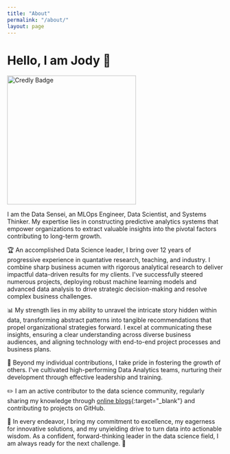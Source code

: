 ```yaml
---
title: "About"
permalink: "/about/"
layout: page
---
```


# Hello, I am Jody 👋

<a href="https://www.credly.com/badges/1a73db63-aae9-4f3f-b33a-a7ed8147691a/public_url">
    <img src="https://images.credly.com/size/680x680/images/778bde6c-ad1c-4312-ac33-2fa40d50a147/image.png" alt="Credly Badge" width="300" height="300"/>
</a>

I am the Data Sensei, an MLOps Engineer, Data Scientist, and Systems Thinker. My expertise lies in constructing predictive analytics systems that empower organizations to extract valuable insights into the pivotal factors contributing to long-term growth.

🏆 An accomplished Data Science leader, I bring over 12 years of progressive experience in quantative research, teaching, and industry. I combine sharp business acumen with rigorous analytical research to deliver impactful data-driven results for my clients. I've successfully steered numerous projects, deploying robust machine learning models and advanced data analysis to drive strategic decision-making and resolve complex business challenges.

📊 My strength lies in my ability to unravel the intricate story hidden within data, transforming abstract patterns into tangible recommendations that propel organizational strategies forward. I excel at communicating these insights, ensuring a clear understanding across diverse business audiences, and aligning technology with end-to-end project processes and business plans.

👏 Beyond my individual contributions, I take pride in fostering the growth of others. I've cultivated high-performing Data Analytics teams, nurturing their development through effective leadership and training.

✏️ I am an active contributor to the data science community, regularly sharing my knowledge through [online blogs](https://drjodyannjones.medium.com/){:target="\_blank"} and contributing to projects on GitHub.

🎯 In every endeavor, I bring my commitment to excellence, my eagerness for innovative solutions, and my unyielding drive to turn data into actionable wisdom. As a confident, forward-thinking leader in the data science field, I am always ready for the next challenge. 🚀
